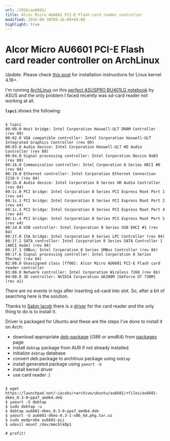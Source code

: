 ```yaml
---
url: /2016/au6601/
title: Alcor Micro AU6601 PCI-E Flash card reader controller
modified: 2016-09-30T09:16:00+04:00
highlight: true
---
```

# Alcor Micro AU6601 PCI-E Flash card reader controller on ArchLinux

*Update*. Please check [this post][au6601-2] for installation instructions for
Linux kernel 4.16+.


I'm running [ArchLinux][arch] on this [perfect ASUSPRO BU401LG notebook][notebook]
by ASUS and the only problem I faced recently was sd-card reader
not working at all.

**`lspci`** shows the following:

```shell

$ lspci
00:00.0 Host bridge: Intel Corporation Haswell-ULT DRAM Controller (rev 09)
00:02.0 VGA compatible controller: Intel Corporation Haswell-ULT Integrated Graphics Controller (rev 09)
00:03.0 Audio device: Intel Corporation Haswell-ULT HD Audio Controller (rev 09)
00:04.0 Signal processing controller: Intel Corporation Device 0a03 (rev 09)
00:16.0 Communication controller: Intel Corporation 8 Series HECI #0 (rev 04)
00:19.0 Ethernet controller: Intel Corporation Ethernet Connection I218-V (rev 04)
00:1b.0 Audio device: Intel Corporation 8 Series HD Audio Controller (rev 04)
00:1c.0 PCI bridge: Intel Corporation 8 Series PCI Express Root Port 1 (rev e4)
00:1c.1 PCI bridge: Intel Corporation 8 Series PCI Express Root Port 2 (rev e4)
00:1c.3 PCI bridge: Intel Corporation 8 Series PCI Express Root Port 4 (rev e4)
00:1c.4 PCI bridge: Intel Corporation 8 Series PCI Express Root Port 5 (rev e4)
00:1d.0 USB controller: Intel Corporation 8 Series USB EHCI #1 (rev 04)
00:1f.0 ISA bridge: Intel Corporation 8 Series LPC Controller (rev 04)
00:1f.2 SATA controller: Intel Corporation 8 Series SATA Controller 1 [AHCI mode] (rev 04)
00:1f.3 SMBus: Intel Corporation 8 Series SMBus Controller (rev 04)
00:1f.6 Signal processing controller: Intel Corporation 8 Series Thermal (rev 04)
02:00.0 Unassigned class [ff00]: Alcor Micro AU6601 PCI-E Flash card reader controller
03:00.0 Network controller: Intel Corporation Wireless 7260 (rev 6b)
04:00.0 3D controller: NVIDIA Corporation GK208M [GeForce GT 730M] (rev a1)

```

There are no events in logs after inserting sd-card into slot. So, after a bit
of searching here is the solution.

Thanks to [Sabin Iacob][iacobs] there is a [driver][driver] for the card reader
and the only thing to do is to install it.

Driver is packaged for Ubuntu and these are the steps I've done to install
it on Arch:

- download appropriate [deb-package][deb-package] (i386 or amd64)
  from [packages][packages] page
- install `debtap` package from AUR if not already installed
- initialize `debtap` database
- convert deb package to archlinux package using `debtap`
- install generated package using `yaourt -U`
- install kernel driver
- use card reader :)

```shell

$ wget https://launchpad.net/~iacobs/+archive/ubuntu/au6601/+files/au6601-dkms_0.3-0~ppa7_amd64.deb
$ yaourt -S debtap
$ sudo debtap -u
$ debtap au6601-dkms_0.3-0-ppa7_amd64.deb
$ yaourt -U au6601-dkms-0.3-1-x86_64.pkg.tar.xz
$ sudo modprobe au6601-pci
$ udevil mount /dev/mmcblk0p1

# profit!

```


[arch]: https://archlinux.org
[notebook]: https://www.asus.com/Commercial-Notebooks/ASUSPRO_ADVANCED_BU401LG/
[iacobs]: https://launchpad.net/~iacobs
[driver]: https://launchpad.net/~iacobs/+archive/ubuntu/au6601
[deb-package]: https://launchpad.net/~iacobs/+archive/ubuntu/au6601/+files/au6601-dkms_0.3-0~ppa7_amd64.deb
[packages]: https://launchpad.net/~iacobs/+archive/ubuntu/au6601/+packages
[au6601-2]: /2018/au6601-2/
